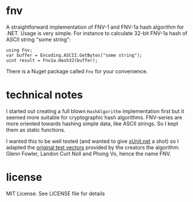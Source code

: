 # fnv
A straightforward implementation of FNV-1 and FNV-1a hash algorithm for .NET. Usage is very simple. For instance to calculate 32-bit FNV-1a hash of ASCII string "some string":

    using Fnv;
    var buffer = Encoding.ASCII.GetBytes("some string");
    uint result = Fnv1a.Hash32(buffer);
  
There is a Nuget package called `Fnv` for your convenience.

# technical notes
I started out creating a full blown `HashAlgorithm` implementation first but it seemed more suitable for cryptographic hash algorithms. FNV-series are more oriented towards hashing simple data, like ASCII strings. So I kept them as static functions.

I wanted this to be well tested (and wanted to give [xUnit.net](https://xunit.github.io/) a shot) so I adapted the [original test vectors](http://www.isthe.com/chongo/src/fnv/test_fnv.c) provided by the creators the algorithm: Glenn Fowler, Landon Curt Noll and Phong Vo, hence the name FNV.

# license
MIT License. See LICENSE file for details
